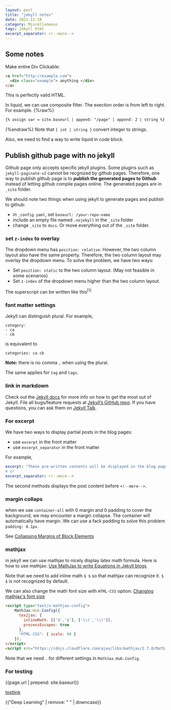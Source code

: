 ```yaml
---
layout: post
title: "jekyll notes"
date: 2021-12-10 
category: Miscellaneous
tags: jekyll html
excerpt_separator: <!--more-->
---
```


## Some notes

Make entire Div Clickable:
```html
<a href="http://example.com">
  <div class="example"> anything </div>
</a>
```
This is perfectly valid HTML.

<!--more-->

In liquid, we can use composite filter. The exection order is from left to right. For example.
{%raw%}
```html
{% assign var = site.baseurl | append: "/page" | append: 2 | string %}
```
{%endraw%}
Note that `{ int | string }` convert integer to strings.


Also, we need to find a way to write liquid in code block.

## Publish github page with no jekyll
Github page only accepts specific jekyll plugins. Some plugins such as `jekyll-paginate-v2` cannot be recgnized by github pages. Therefore, one way to publish github page is to **publish the generated pages to Github** instead of letting github complie pages online. The generated pages are in `_site` folder.

We should note two things when using jekyll to generate pages and publish to github:
- in `_config.yaml`, set `baseurl: /your-repo-name`
- include an empty file named `.nojekyll` in the `_site` folder
- change `_site` to `docs`. Or move everything out of the `_site` folder.

### set `z-index` to overlay
The dropdown menu has `position: relative`. However, the two column layout also have the same property. Therefore, the two column layout may overlay the dropdown menu. To solve the problem, we have two ways:
- Set `position: static` to the two column layout. (May not feasible in some scenarios)
- Set `z-index` of the dropdown menu higher than the two column layout.

The superscript can be written like this<sup>[1]</sup> 

### font matter settings
Jekyll can distinguish plural. For example, 
```
category:
- ca
- cb
```
is equivalent to 
```
categories: ca cb
```
**Note:** there is no comma `,` when using the plural.

The same applies for `tag` and `tags`.

### link in markdown
Check out the [Jekyll docs][jekyll-docs] for more info on how to get the most out of Jekyll. File all bugs/feature requests at [Jekyll’s GitHub repo][jekyll-gh]. If you have questions, you can ask them on [Jekyll Talk][jekyll-talk].

[jekyll-docs]: https://jekyllrb.com/docs/home
[jekyll-gh]:   https://github.com/jekyll/jekyll
[jekyll-talk]: https://talk.jekyllrb.com/

### For excerpt
We have two ways to display partial posts in the blog pages:
- use `excerpt` in the front matter
- use `excerpt_separator` in the front matter

For example, 
```yaml
excerpt: "These pre-written contents will be displayed in the blog page instead of any content in the post."
# or
excerpt_separator: <!--more-->
```

The second methods displays the post content before `<!--more-->`.


### margin collaps
when we use `container-all` with 0 margin and 0 padding to cover the background, we may encounter a margin collapse. The container will automatically have margin. We can use a fack padding to solve this problem `padding: 0.1px`. 

See [Collapsing Margins of Block Elements](https://cmichel.io/css-margin-top-not-working)


### mathjax
in jekyll we can use mathjax to nicely display latex math formula. Here is how to use mathjax: [Use MathJax to write Equations in Jekyll blogs](http://zjuwhw.github.io/2017/06/04/MathJax.html)

Note that we need to add inline math `$ $` so that mathjax can recognize it. `$ $` is not recognized by default.

We can also change the math font size with `HTML-CSS` option: [Changing mathjax's font size](https://stackoverflow.com/questions/19086152/changing-mathjaxs-font-size)

```html
<script type="text/x-mathjax-config">
    MathJax.Hub.Config({
      tex2jax: {
        inlineMath: [['$','$'], ['\\(','\\)']],
        processEscapes: true
      },
      "HTML-CSS": { scale: 90 }
    });
</script>
<script src="https://cdnjs.cloudflare.com/ajax/libs/mathjax/2.7.0/MathJax.js?config=TeX-AMS-MML_HTMLorMML" type="text/javascript"></script>
```
Note that we need `.` for different settings in `MathJax.Hub.Config`.


### For testing
<i class="fa fa-car" style="font-size:48px;"></i>

{{page.url | prepend: site.baseurl}}

<a href="javascript:void(0)">testlink</a>

{{"Deep Learning" | remove: " " | downcase}}
